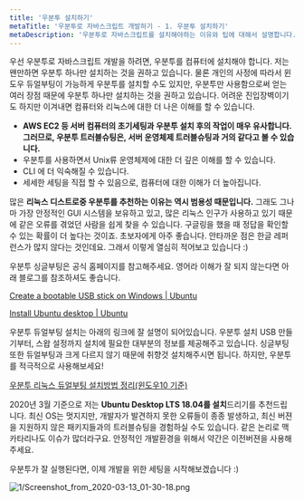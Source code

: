 ```yaml
---
title: '우분투 설치하기'
metaTitle: '우분투로 자바스크립트 개발하기 - 1. 우분투 설치하기'
metaDescription: '우분투로 자바스크립트를 설치해야하는 이유와 팁에 대해서 설명합니다.'
---
```


우선 우분투로 자바스크립트 개발을 하려면, 우분투를 컴퓨터에 설치해야 합니다. 저는 왠만하면 우분투 하나만 설치하는 것을 권하고 있습니다. 물론 개인의 사정에 따라서 윈도우 듀얼부팅이 가능하게 우분투를 설치할 수도 있지만, 우분투만 사용함으로써 얻는 여러 장점 때문에 우분투 하나만 설치하는 것을 권하고 있습니다. 어려운 진입장벽이기도 하지만 이겨내면 컴퓨터와 리눅스에 대한 더 나은 이해를 할 수 있습니다.

- **AWS EC2 등 서버 컴퓨터의 초기세팅과 우분투 설치 후의 작업이 매우 유사합니다. 그러므로, 우분투 트러블슈팅은, 서버 운영체제 트러블슈팅과 거의 같다고 볼 수 있습니다.**
- 우분투를 사용하면서 Unix류 운영체제에 대한 더 깊은 이해를 할 수 있습니다.
- CLI 에 더 익숙해질 수 있습니다.
- 세세한 세팅을 직접 할 수 있음으로, 컴퓨터에 대한 이해가 더 높아집니다.

많은 **리눅스 디스트로중 우분투를 추천하는 이유는 역시 범용성 때문입니다.** 그래도 그나마 가장 안정적인 GUI 시스템을 보유하고 있고, 많은 리눅스 인구가 사용하고 있기 때문에 같은 오류를 겪었던 사람을 쉽게 찾을 수 있습니다. 구글링을 했을 때 정답을 확인할 수 있는 확률이 더 높다는 것이죠. 초보자에게 아주 좋습니다. 안타까운 점은 한글 레퍼런스가 많지 않다는 것인데요. 그래서 이렇게 열심히 적어보고 있습니다 :)

우분투 싱글부팅은 공식 홈페이지를 참고해주세요. 영어라 이해가 잘 되지 않는다면 아래 블로그를 참조하셔도 좋습니다.

[Create a bootable USB stick on Windows | Ubuntu](https://ubuntu.com/tutorials/tutorial-create-a-usb-stick-on-windows#1-overview)

[Install Ubuntu desktop | Ubuntu](https://ubuntu.com/tutorials/tutorial-install-ubuntu-desktop#1-overview)

우분투 듀얼부팅 설치는 아래의 링크에 잘 설명이 되어있습니다. 우분투 설치 USB 만들기부터, 스왑 설정까지 설치에 필요한 대부분의 정보를 제공해주고 있습니다. 싱글부팅 또한 듀얼부팅과 크게 다르지 않기 때문에 취향것 설치해주시면 됩니다. 하지만, 우분투를 적극적으로 사용해보세요!

[우분투 리눅스 듀얼부팅 설치방법 정리(윈도우10 기준)](https://jimnong.tistory.com/676)

2020년 3월 기준으로 저는 **Ubuntu Desktop LTS 18.04를 설치**드리기를 추천드립니다. 최신 OS는 멋지지만, 개발자가 발견하지 못한 오류들이 종종 발생하고, 최신 버젼을 지원하지 않은 패키지들과의 트러블슈팅을 경험하실 수도 있습니다. 같은 논리로 맥 카타리나도 이슈가 많더라구요. 안정적인 개발환경을 위해서 약간은 이전버젼을 사용해주세요.

우분투가 잘 실행된다면, 이제 개발을 위한 세팅을 시작해보겠습니다 :)

![1/Screenshot_from_2020-03-13_01-30-18.png](https://hongshik-blog-bucket.s3.ap-northeast-2.amazonaws.com/photos/ubuntu-starter/1-install-1.png)
